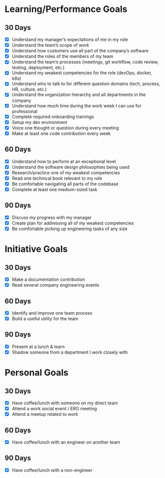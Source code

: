 # Learning/Performance Goals

## 30 Days

- [x] Understand my manager’s expectations of me in my role
- [x] Understand the team’s scope of work
- [x] Understand how customers use all part of the company’s software
- [x] Understand the roles of the members of my team
- [x] Understand the team’s processes (meetings, git workflow, code review, testing, deployment, etc.)
- [x] Understand my weakest competencies for the role (devOps, docker, k8s)
- [x] Understand who to talk to for different question domains (tech, process, HR, culture, etc.)
- [x] Understand the organization hierarchy and all departments in the company
- [x] Understand how much time during the work week I can use for professional
- [x] Complete required onboarding trainings
- [x] Setup my dev environment
- [x] Voice one thought or question during every meeting
- [x] Make at least one code contribution every week

## 60 Days

- [x] Understand how to perform at an exceptional level
- [x] Understand the software design philosophies being used
- [x] Research/practice one of my weakest competencies
- [x] Read one technical book relevant to my role
- [x] Be comfortable navigating all parts of the codebase
- [x] Complete at least one medium-sized task

## 90 Days

- [x] Discuss my progress with my manager
- [x] Create plan for addressing all of my weakest competencies
- [x] Be comfortable picking up engineering tasks of any size

# Initiative Goals

## 30 Days

- [x] Make a documentation contribution
- [x] Read several company engineering events

## 60 Days

- [x] Identify and improve one team process
- [x] Build a useful utility for the team

## 90 Days

- [x] Present at a lunch & learn
- [x] Shadow someone from a department I work closely with

# Personal Goals

## 30 Days

- [x] Have coffee/lunch with someone on my direct team
- [x] Attend a work social event / ERG meeting
- [x] Attend a meetup related to work

## 60 Days

- [x] Have coffee/lunch with an engineer on another team

## 90 Days

- [x] Have coffee/lunch with a non-engineer

